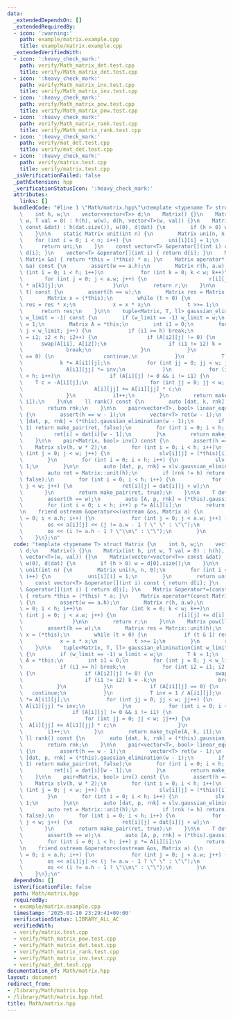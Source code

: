 ```yaml
---
data:
  _extendedDependsOn: []
  _extendedRequiredBy:
  - icon: ':warning:'
    path: example/matrix.example.cpp
    title: example/matrix.example.cpp
  _extendedVerifiedWith:
  - icon: ':heavy_check_mark:'
    path: verify/Math_matrix_det.test.cpp
    title: verify/Math_matrix_det.test.cpp
  - icon: ':heavy_check_mark:'
    path: verify/Math_matrix_inv.test.cpp
    title: verify/Math_matrix_inv.test.cpp
  - icon: ':heavy_check_mark:'
    path: verify/Math_matrix_pow.test.cpp
    title: verify/Math_matrix_pow.test.cpp
  - icon: ':heavy_check_mark:'
    path: verify/Math_matrix_rank.test.cpp
    title: verify/Math_matrix_rank.test.cpp
  - icon: ':heavy_check_mark:'
    path: verify/mat_det.test.cpp
    title: verify/mat_det.test.cpp
  - icon: ':heavy_check_mark:'
    path: verify/matrix.test.cpp
    title: verify/matrix.test.cpp
  _isVerificationFailed: false
  _pathExtension: hpp
  _verificationStatusIcon: ':heavy_check_mark:'
  attributes:
    links: []
  bundledCode: "#line 1 \"Math/matrix.hpp\"\ntemplate <typename T> struct Matrix {\n\
    \    int h, w;\n    vector<vector<T>> d;\n    Matrix() {}\n    Matrix(int h, int\
    \ w, T val = 0) : h(h), w(w), d(h, vector<T>(w, val)) {}\n    Matrix(vector<vector<T>>\
    \ const &dat) : h(dat.size()), w(0), d(dat) {\n        if (h > 0) w = d[0].size();\n\
    \    }\n\n    static Matrix unit(int n) {\n        Matrix uni(n, n, 0);\n    \
    \    for (int i = 0; i < n; i++) {\n            uni[i][i] = 1;\n        }\n  \
    \      return uni;\n    }\n    const vector<T> &operator[](int i) const { return\
    \ d[i]; }\n    vector<T> &operator[](int i) { return d[i]; }\n    Matrix &operator*=(const\
    \ Matrix &a) { return *this = (*this) * a; }\n    Matrix operator*(const Matrix\
    \ &a) const {\n        assert(w == a.h);\n        Matrix r(h, a.w);\n        for\
    \ (int i = 0; i < h; i++)\n            for (int k = 0; k < w; k++)\n         \
    \       for (int j = 0; j < a.w; j++) {\n                    r[i][j] += d[i][k]\
    \ * a[k][j];\n                }\n\n        return r;\n    }\n\n    Matrix pow(ll\
    \ t) const {\n        assert(h == w);\n        Matrix res = Matrix::unit(h);\n\
    \        Matrix x = (*this);\n        while (t > 0) {\n            if (t & 1)\
    \ res = res * x;\n            x = x * x;\n            t >>= 1;\n        }\n  \
    \      return res;\n    }\n\n    tuple<Matrix, T, ll> gaussian_elimination(int\
    \ w_limit = -1) const {\n        if (w_limit == -1) w_limit = w;\n        T k\
    \ = 1;\n        Matrix A = *this;\n        int i1 = 0;\n        for (int j = 0;\
    \ j < w_limit; j++) {\n            if (i1 >= h) break;\n            for (int i2\
    \ = i1; i2 < h; i2++) {\n                if (A[i2][j] != 0) {\n              \
    \      swap(A[i1], A[i2]);\n                    if (i1 != i2) k = -k;\n      \
    \              break;\n                }\n            }\n            if (A[i1][j]\
    \ == 0) {\n                continue;\n            }\n            T inv = 1 / A[i1][j];\n\
    \            k *= A[i1][j];\n            for (int jj = 0; jj < w; jj++) {\n  \
    \              A[i1][jj] *= inv;\n            }\n            for (int i = 0; i\
    \ < h; i++)\n                if (A[i][j] != 0 && i != i1) {\n                \
    \    T c = -A[i][j];\n                    for (int jj = 0; jj < w; jj++) {\n \
    \                       A[i][jj] += A[i1][jj] * c;\n                    }\n  \
    \              }\n            i1++;\n        }\n        return make_tuple(A, k,\
    \ i1);\n    }\n\n    ll rank() const {\n        auto [dat, k, rnk] = (*this).gaussian_elimination();\n\
    \        return rnk;\n    }\n\n    pair<vector<T>, bool> linear_equations() const\
    \ {\n        assert(h == w - 1);\n        vector<T> ret(w - 1);\n        auto\
    \ [dat, p, rnk] = (*this).gaussian_elimination(w - 1);\n        if (rnk != w -\
    \ 1) return make_pair(ret, false);\n        for (int i = 0; i < h; i++) {\n  \
    \          ret[i] = dat[i][w - 1];\n        }\n        return make_pair(ret, true);\n\
    \    }\n\n    pair<Matrix, bool> inv() const {\n        assert(h == w);\n    \
    \    Matrix slv(h, w * 2);\n        for (int i = 0; i < h; i++)\n            for\
    \ (int j = 0; j < w; j++) {\n                slv[i][j] = (*this)[i][j];\n    \
    \        }\n        for (int i = 0; i < h; i++) {\n            slv[i][i + w] =\
    \ 1;\n        }\n\n        auto [dat, p, rnk] = slv.gaussian_elimination(w);\n\
    \        auto ret = Matrix::unit(h);\n        if (rnk != h) return make_pair(ret,\
    \ false);\n        for (int i = 0; i < h; i++) {\n            for (int j = 0;\
    \ j < w; j++) {\n                ret[i][j] = dat[i][j + w];\n            }\n \
    \       }\n        return make_pair(ret, true);\n    }\n\n    T det() const {\n\
    \        assert(h == w);\n        auto [A, p, rnk] = (*this).gaussian_elimination();\n\
    \        for (int i = 0; i < h; i++) p *= A[i][i];\n        return p;\n    }\n\
    \n    friend ostream &operator<<(ostream &os, Matrix a) {\n        for (int i\
    \ = 0; i < a.h; i++) {\n            for (int j = 0; j < a.w; j++) {\n        \
    \        os << a[i][j] << (j != a.w - 1 ? \" \" : \"\");\n            }\n    \
    \        os << (i != a.h - 1 ? \"\\n\" : \"\");\n        }\n        return os;\n\
    \    }\n};\n"
  code: "template <typename T> struct Matrix {\n    int h, w;\n    vector<vector<T>>\
    \ d;\n    Matrix() {}\n    Matrix(int h, int w, T val = 0) : h(h), w(w), d(h,\
    \ vector<T>(w, val)) {}\n    Matrix(vector<vector<T>> const &dat) : h(dat.size()),\
    \ w(0), d(dat) {\n        if (h > 0) w = d[0].size();\n    }\n\n    static Matrix\
    \ unit(int n) {\n        Matrix uni(n, n, 0);\n        for (int i = 0; i < n;\
    \ i++) {\n            uni[i][i] = 1;\n        }\n        return uni;\n    }\n\
    \    const vector<T> &operator[](int i) const { return d[i]; }\n    vector<T>\
    \ &operator[](int i) { return d[i]; }\n    Matrix &operator*=(const Matrix &a)\
    \ { return *this = (*this) * a; }\n    Matrix operator*(const Matrix &a) const\
    \ {\n        assert(w == a.h);\n        Matrix r(h, a.w);\n        for (int i\
    \ = 0; i < h; i++)\n            for (int k = 0; k < w; k++)\n                for\
    \ (int j = 0; j < a.w; j++) {\n                    r[i][j] += d[i][k] * a[k][j];\n\
    \                }\n\n        return r;\n    }\n\n    Matrix pow(ll t) const {\n\
    \        assert(h == w);\n        Matrix res = Matrix::unit(h);\n        Matrix\
    \ x = (*this);\n        while (t > 0) {\n            if (t & 1) res = res * x;\n\
    \            x = x * x;\n            t >>= 1;\n        }\n        return res;\n\
    \    }\n\n    tuple<Matrix, T, ll> gaussian_elimination(int w_limit = -1) const\
    \ {\n        if (w_limit == -1) w_limit = w;\n        T k = 1;\n        Matrix\
    \ A = *this;\n        int i1 = 0;\n        for (int j = 0; j < w_limit; j++) {\n\
    \            if (i1 >= h) break;\n            for (int i2 = i1; i2 < h; i2++)\
    \ {\n                if (A[i2][j] != 0) {\n                    swap(A[i1], A[i2]);\n\
    \                    if (i1 != i2) k = -k;\n                    break;\n     \
    \           }\n            }\n            if (A[i1][j] == 0) {\n             \
    \   continue;\n            }\n            T inv = 1 / A[i1][j];\n            k\
    \ *= A[i1][j];\n            for (int jj = 0; jj < w; jj++) {\n               \
    \ A[i1][jj] *= inv;\n            }\n            for (int i = 0; i < h; i++)\n\
    \                if (A[i][j] != 0 && i != i1) {\n                    T c = -A[i][j];\n\
    \                    for (int jj = 0; jj < w; jj++) {\n                      \
    \  A[i][jj] += A[i1][jj] * c;\n                    }\n                }\n    \
    \        i1++;\n        }\n        return make_tuple(A, k, i1);\n    }\n\n   \
    \ ll rank() const {\n        auto [dat, k, rnk] = (*this).gaussian_elimination();\n\
    \        return rnk;\n    }\n\n    pair<vector<T>, bool> linear_equations() const\
    \ {\n        assert(h == w - 1);\n        vector<T> ret(w - 1);\n        auto\
    \ [dat, p, rnk] = (*this).gaussian_elimination(w - 1);\n        if (rnk != w -\
    \ 1) return make_pair(ret, false);\n        for (int i = 0; i < h; i++) {\n  \
    \          ret[i] = dat[i][w - 1];\n        }\n        return make_pair(ret, true);\n\
    \    }\n\n    pair<Matrix, bool> inv() const {\n        assert(h == w);\n    \
    \    Matrix slv(h, w * 2);\n        for (int i = 0; i < h; i++)\n            for\
    \ (int j = 0; j < w; j++) {\n                slv[i][j] = (*this)[i][j];\n    \
    \        }\n        for (int i = 0; i < h; i++) {\n            slv[i][i + w] =\
    \ 1;\n        }\n\n        auto [dat, p, rnk] = slv.gaussian_elimination(w);\n\
    \        auto ret = Matrix::unit(h);\n        if (rnk != h) return make_pair(ret,\
    \ false);\n        for (int i = 0; i < h; i++) {\n            for (int j = 0;\
    \ j < w; j++) {\n                ret[i][j] = dat[i][j + w];\n            }\n \
    \       }\n        return make_pair(ret, true);\n    }\n\n    T det() const {\n\
    \        assert(h == w);\n        auto [A, p, rnk] = (*this).gaussian_elimination();\n\
    \        for (int i = 0; i < h; i++) p *= A[i][i];\n        return p;\n    }\n\
    \n    friend ostream &operator<<(ostream &os, Matrix a) {\n        for (int i\
    \ = 0; i < a.h; i++) {\n            for (int j = 0; j < a.w; j++) {\n        \
    \        os << a[i][j] << (j != a.w - 1 ? \" \" : \"\");\n            }\n    \
    \        os << (i != a.h - 1 ? \"\\n\" : \"\");\n        }\n        return os;\n\
    \    }\n};\n"
  dependsOn: []
  isVerificationFile: false
  path: Math/matrix.hpp
  requiredBy:
  - example/matrix.example.cpp
  timestamp: '2025-01-10 23:29:41+09:00'
  verificationStatus: LIBRARY_ALL_AC
  verifiedWith:
  - verify/matrix.test.cpp
  - verify/Math_matrix_pow.test.cpp
  - verify/Math_matrix_det.test.cpp
  - verify/Math_matrix_rank.test.cpp
  - verify/Math_matrix_inv.test.cpp
  - verify/mat_det.test.cpp
documentation_of: Math/matrix.hpp
layout: document
redirect_from:
- /library/Math/matrix.hpp
- /library/Math/matrix.hpp.html
title: Math/matrix.hpp
---
```

